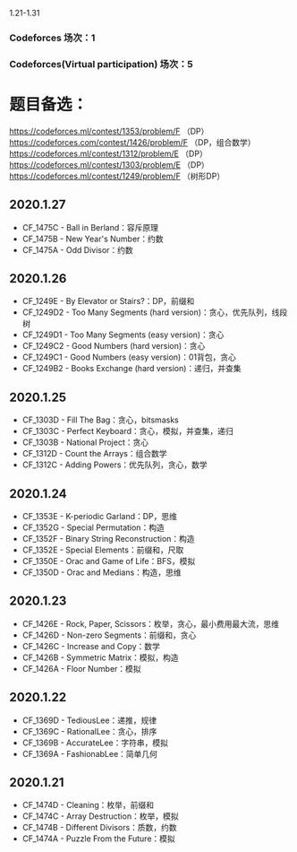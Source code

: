 1.21-1.31
### Codeforces 场次：1
### Codeforces(Virtual participation) 场次：5

# 题目备选：
https://codeforces.ml/contest/1353/problem/F （DP）
https://codeforces.com/contest/1426/problem/F （DP，组合数学）
https://codeforces.ml/contest/1312/problem/E  （DP）
https://codeforces.ml/contest/1303/problem/E  （DP）
https://codeforces.ml/contest/1249/problem/F  （树形DP）

## 2020.1.27
- CF_1475C - Ball in Berland：容斥原理
- CF_1475B - New Year's Number：约数
- CF_1475A - Odd Divisor：约数

## 2020.1.26
- CF_1249E - By Elevator or Stairs?：DP，前缀和
- CF_1249D2 - Too Many Segments (hard version)：贪心，优先队列，线段树
- CF_1249D1 - Too Many Segments (easy version)：贪心
- CF_1249C2 - Good Numbers (hard version)：贪心
- CF_1249C1 - Good Numbers (easy version)：01背包，贪心
- CF_1249B2 - Books Exchange (hard version)：递归，并查集

## 2020.1.25
- CF_1303D - Fill The Bag：贪心，bitsmasks
- CF_1303C - Perfect Keyboard：贪心，模拟，并查集，递归
- CF_1303B - National Project：贪心
- CF_1312D - Count the Arrays：组合数学
- CF_1312C - Adding Powers：优先队列，贪心，数学

## 2020.1.24
- CF_1353E - K-periodic Garland：DP，思维
- CF_1352G - Special Permutation：构造
- CF_1352F - Binary String Reconstruction：构造
- CF_1352E - Special Elements：前缀和，尺取
- CF_1350E - Orac and Game of Life：BFS，模拟
- CF_1350D - Orac and Medians：构造，思维

## 2020.1.23
- CF_1426E - Rock, Paper, Scissors：枚举，贪心，最小费用最大流，思维
- CF_1426D - Non-zero Segments：前缀和，贪心
- CF_1426C - Increase and Copy：数学
- CF_1426B - Symmetric Matrix：模拟，构造
- CF_1426A - Floor Number：模拟

## 2020.1.22
- CF_1369D - TediousLee：递推，规律
- CF_1369C - RationalLee：贪心，排序
- CF_1369B - AccurateLee：字符串，模拟
- CF_1369A - FashionabLee：简单几何

## 2020.1.21
- CF_1474D - Cleaning：枚举，前缀和
- CF_1474C - Array Destruction：枚举，模拟
- CF_1474B - Different Divisors：质数，约数
- CF_1474A - Puzzle From the Future：模拟
